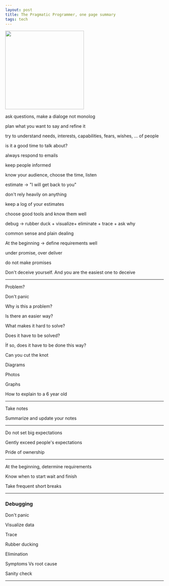 ```yaml
---
layout: post
title: The Pragmatic Programmer, one page summary 
tags: tech
---
```


<img height="250"  src="https://i.gr-assets.com/images/S/compressed.photo.goodreads.com/books/1401432508l/4099.jpg" /> 


ask questions, make a dialoge not monolog 

plan what you want to say and refine it 

try to understand needs, interests, capabilities, fears, wishes, ... of people

is it a good time to talk about?

always respond to emails

keep people informed

know your audience, choose the time, listen 

estimate -> "I will get back to you"

don't rely heavily on anything 

keep a log of your estimates

choose good tools and know them well

debug -> rubber duck + visualize+ eliminate + trace + ask why 

common sense and plain dealing 

At the beginning -> define requirements well 

under promise, over deliver 

do not make promises 

Don't deceive yourself. And you are the easiest one to deceive 

<hr>

Problem? 

Don't panic 

Why is this a problem?

Is there an easier way?

What makes it hard to solve? 

Does it have to be solved?

İf so, does it have to be done this way?

Can you cut the knot 

Diagrams

Photos

Graphs 

How to explain to a 6 year old 

<hr>

Take notes 

Summarize and update your notes 

<hr>

Do not set big expectations

Gently exceed people's expectations

Pride of ownership 

<hr>

At the beginning, determine requirements

Know when to start wait and finish 

Take frequent short breaks 

<hr>


### Debugging

Don't panic

Visualize data

Trace

Rubber ducking 

Elimination

Symptoms Vs root cause

Sanity check 

<hr>
